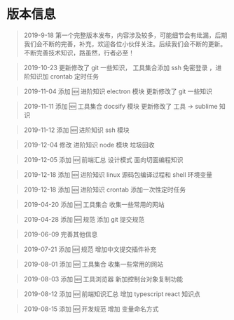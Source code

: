 # 版本信息

> 2019-9-18 第一个完整版本发布，内容涉及较多，可能细节会有纰漏，后期我们会不断的完善，补充，欢迎各位小伙伴关注。后续我们会不断的更新。不断完善技术知识，路虽然，行者必至！

> 2019-10-23 更新修改了 git 一些知识， 工具集合添加 ssh 免密登录 ，进阶知识加 crontab 定时任务

> 2019-11-04 添加 🆕 进阶知识 electron 模块 更新修改了 git 一些知识

> 2019-11-11 添加 🆕 工具集合 docsify 模块 更新修改了 工具 -> sublime 知识

> 2019-11-12 添加 🆕 进阶知识 ssh 模块

> 2019-12-04 修改 进阶知识 node 模块 垃圾回收

> 2019-12-05 添加 🆕 前端汇总 设计模式 面向切面编程知识

> 2019-12-18 添加 🆕 进阶知识 linux 源码包编译过程和 shell 环境变量

> 2019-12-18 添加 🆕 进阶知识 crontab 添加一次性定时任务

> 2019-04-20 添加 🆕 工具集合 收集一些常用的网站

> 2019-04-28 添加 🆕 规范 添加 git 提交规范

> 2019-06-09 完善其他信息

> 2019-07-21 添加 🆕 规范 增加中文提交插件补充

> 2019-08-01 添加 🆕 工具集合 收集一些常用的网站

> 2019-08-03 添加 🆕 工具浏览器 新加控制台对象复制功能

> 2019-08-12 添加 🆕 前端知识汇总 增加 typescript react 知识点

> 2019-08-15 添加 🆕 开发规范 增加 变量命名方式
